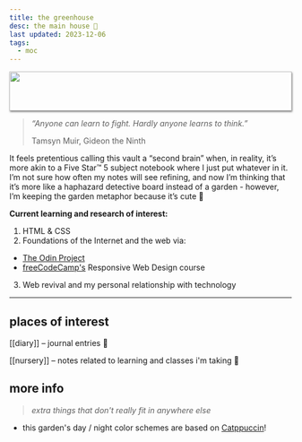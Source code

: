 ```yaml
---
title: the greenhouse
desc: the main house 🌻
last updated: 2023-12-06
tags:
  - moc
---
```

<img style="height: 70px; width: 100%; object-fit: cover; box-shadow: 1px 2px 3px rgba(0,0,0,.5);" src="https://media.discordapp.net/attachments/587845669562220592/1000695070875463730/Tumblr_l_118815257339206.gif">

> *“Anyone can learn to fight. Hardly anyone learns to think.”*
>
> Tamsyn Muir, Gideon the Ninth

It feels pretentious calling this vault a “second  brain” when, in reality, it’s more akin to a Five Star™ 5 subject notebook where I just put whatever in it. I’m not sure how often my notes will see refining, and now I’m thinking that it’s more like a haphazard detective board instead of a garden - however, I’m keeping the garden metaphor because it’s cute 💖

**Current learning and research of interest:**
1. HTML & CSS
2. Foundations of the Internet and the web via:
- [The Odin Project](https://www.theodinproject.com/dashboard)
- [freeCodeCamp's](https://www.freecodecamp.org/learn/2022/responsive-web-design/) Responsive Web Design course
3. Web revival and my personal relationship with technology

---

## places of interest

[[diary]] – journal entries 💌

[[nursery]] – notes related to learning and classes i'm taking 🌱

## more info
> *extra things that don't really fit in anywhere else*

- this garden's day / night color schemes are based on [Catppuccin](https://github.com/catppuccin/catppuccin)!